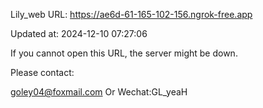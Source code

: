 Lily_web URL: https://ae6d-61-165-102-156.ngrok-free.app

Updated at: 2024-12-10 07:27:06

If you cannot open this URL, the server might be down.

Please contact: 

goley04@foxmail.com Or Wechat:GL_yeaH